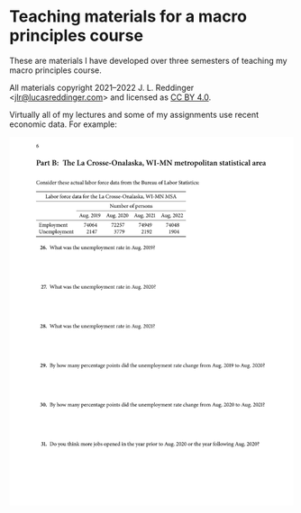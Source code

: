 # Teaching materials for a macro principles course

These are materials I have developed over three semesters of teaching my macro principles course.

All materials copyright 2021&ndash;2022 J. L. Reddinger &lt;jlr@lucasreddinger.com&gt; and licensed as [CC BY 4.0](https://creativecommons.org/licenses/by/4.0/).

Virtually all of my lectures and some of my assignments use recent economic data. For example:

<div style="background-color: white !important; color: black !important;"><img style="background-color: white !important; color: black !important;" src="example.svg" alt="An example problem with recent BLS data." /></div>


